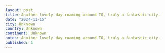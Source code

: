 ```yaml
---
layout: post
title: Another lovely day roaming around TO, truly a fantastic city.
date: "2024-11-15"
city: Unknown
country: Unknown
continent: Unknown
notes: Another lovely day roaming around TO, truly a fantastic city.
published: 1
---
```

